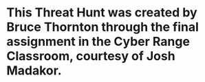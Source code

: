 # This Threat Hunt was created by Bruce Thornton through the final assignment in the Cyber Range Classroom, courtesy of Josh Madakor. 


